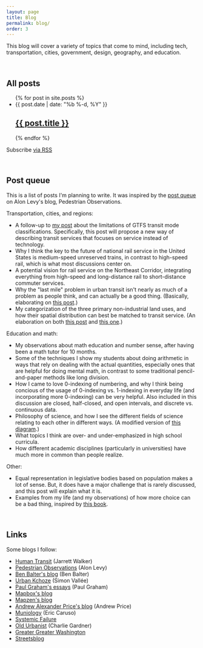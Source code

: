```yaml
---
layout: page
title: Blog
permalink: blog/
order: 3
---
```



This blog will cover a variety of topics that come to mind, including tech, transportation, cities, government, design, geography, and education.

<br>

## All posts

<ul class="post-list">
{% for post in site.posts %}
    <li>
        <span class="post-meta">{{ post.date | date: "%b %-d, %Y" }}</span>
        <h2>
            <a class="post-link" href="{{ post.url | prepend: site.baseurl }}">{{ post.title }}</a>
        </h2>
    </li>
{% endfor %}
</ul>

<p class="rss-subscribe">Subscribe <a href="{{ "/feed.xml" | prepend: site.baseurl }}">via RSS</a>
</p>

<br>

## Post queue

This is a list of posts I'm planning to write. It was inspired by the [post queue](https://pedestrianobservations.wordpress.com/post-queue/) on Alon Levy's blog, Pedestrian Observations.

Transportation, cities, and regions:

* A follow-up to [my post](/2015/08/18/problem-gtfs-modes/) about the limitations of GTFS transit mode classifications. Specifically, this post will propose a new way of describing transit services that focuses on service instead of technology.
* Why I think the key to the future of national rail service in the United States is medium-speed unreserved trains, in contrast to high-speed rail, which is what most discussions center on.
* A potential vision for rail service on the Northeast Corridor, integrating everything from high-speed and long-distance rail to short-distance commuter services.
* Why the "last mile" problem in urban transit isn't nearly as much of a problem as people think, and can actually be a good thing. (Basically, elaborating on [this post](http://urbankchoze.blogspot.com/2014/11/how-i-learned-to-stop-worrying-and-love.html).)
* My categorization of the three primary non-industrial land uses, and how their spatial distribution can best be matched to transit service. (An elaboration on both [this post](http://urbankchoze.blogspot.com/2015/06/in-defense-of-use-separation.html) and [this one](https://pedestrianobservations.wordpress.com/2012/05/24/destination-centralization/).)

Education and math:

* My observations about math education and number sense, after having been a math tutor for 10 months.
* Some of the techniques I show my students about doing arithmetic in ways that rely on dealing with the actual quantities, especially ones that are helpful for doing mental math, in contrast to some traditional pencil-and-paper methods like long division. 
* How I came to love 0-indexing of numbering, and why I think being concious of the usage of 0-indexing vs. 1-indexing in everyday life (and incorporating more 0-indexing) can be very helpful. Also included in this discussion are closed, half-closed, and open intervals, and discrete vs. continuous data.
* Philosophy of science, and how I see the different fields of science relating to each other in different ways. (A modified version of [this diagram](https://commons.wikimedia.org/wiki/File:Partial_ordering_of_the_sciences_Balaban_Klein_Scientometrics2006_615-637.svg).)
* What topics I think are over- and under-emphasized in high school curricula.
* How different academic disciplines (particularly in universities) have much more in common than people realize.

Other:

* Equal representation in legislative bodies based on population makes a lot of sense. But, it does have a major challenge that is rarely discussed, and this post will explain what it is.
* Examples from my life (and my observations) of how more choice can be a bad thing, inspired by [this book](https://en.wikipedia.org/wiki/The_Paradox_of_Choice).

<br>

## Links

Some blogs I follow:

* [Human Transit](http://www.humantransit.org/) (Jarrett Walker)
* [Pedestrian Observations](http://pedestrianobservations.wordpress.com/) (Alon Levy)
* [Ben Balter's blog](http://ben.balter.com/) (Ben Balter)
* [Urban Kchoze](http://urbankchoze.blogspot.com/) (Simon Vallée)
* [Paul Graham's essays](http://paulgraham.com/articles.html) (Paul Graham)
* [Mapbox's blog](https://www.mapbox.com/blog/)
* [Mapzen's blog](https://mapzen.com/blog)
* [Andrew Alexander Price's blog](http://www.andrewalexanderprice.com/blog.php#.Vvg9GfkrLs0) (Andrew Price)
* [Muniology](https://muniology.wordpress.com/) (Eric Caruso)
* [Systemic Failure](https://systemicfailure.wordpress.com/)
* [Old Urbanist](http://oldurbanist.blogspot.com/) (Charlie Gardner)
* [Greater Greater Washington](http://greatergreaterwashington.org/)
* [Streetsblog](http://www.streetsblog.org/)

